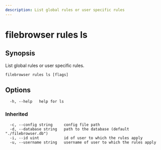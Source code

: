 ```yaml
---
description: List global rules or user specific rules
---
```


# filebrowser rules ls

## Synopsis

List global rules or user specific rules.

```
filebrowser rules ls [flags]
```

## Options

```
  -h, --help   help for ls
```

### Inherited

```
  -c, --config string     config file path
  -d, --database string   path to the database (default "./filebrowser.db")
  -i, --id uint           id of user to which the rules apply
  -u, --username string   username of user to which the rules apply
```
